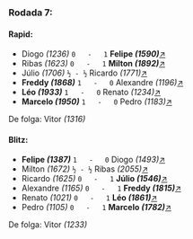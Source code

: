 ### Rodada 7:

#### Rapid:

* Diogo *(1236)* `0   -   1` **Felipe *(1590)***[↗](https://www.lichess.org/AW1ob8qv)
* Ribas *(1623)* `0   -   1` **Milton *(1892)***[↗](https://www.lichess.org/4PHI8qN4)
* Júlio *(1706)* `½ - ½` Ricardo *(1771)*[↗](https://www.lichess.org/Tflx76ez)
* **Freddy *(1868)*** `1   -   0` Alexandre *(1196)*[↗](https://www.lichess.org/c4RUGpPR)
* **Léo *(1933)*** `1   -   0` Renato *(1234)*[↗](https://www.lichess.org/qlgtkmyW)
* **Marcelo *(1950)*** `1   -   0` Pedro *(1183)*[↗](https://www.lichess.org/mvtmGlJJ)

De folga: Vitor *(1316)*

#### Blitz:

* **Felipe *(1387)*** `1   -   0` Diogo *(1493)*[↗](https://www.lichess.org/K27unGrd)
* Milton *(1672)* `½ - ½` Ribas *(2055)*[↗](https://www.lichess.org/JY2PY2di)
* Ricardo *(1625)* `0   -   1` **Júlio *(1546)***[↗](https://www.lichess.org/m0SZj8Sq)
* Alexandre *(1165)* `0   -   1` **Freddy *(1815)***[↗](https://www.lichess.org/BU6Y8gxM)
* Renato *(1021)* `0   -   1` **Léo *(1861)***[↗](https://www.lichess.org/Zuj9WuHM)
* Pedro *(1105)* `0   -   1` **Marcelo *(1782)***[↗](https://www.lichess.org/LkJD4S6R)

De folga: Vitor *(1233)*

